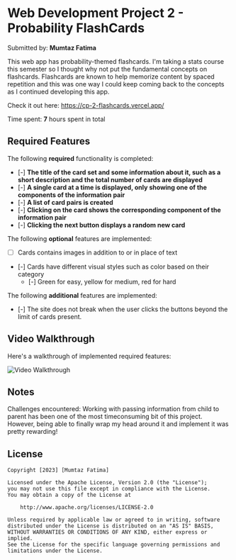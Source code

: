 # Web Development Project 2 - Probability FlashCards

Submitted by: **Mumtaz Fatima**

This web app has probability-themed flashcards. I'm taking a stats course this semester so I thought why not put the fundamental concepts on flashcards. Flashcards are known to help memorize content by spaced repetition and this was one way I could keep coming back to the concepts as I continued developing this app.

Check it out here: https://cp-2-flashcards.vercel.app/

Time spent: **7** hours spent in total

## Required Features

The following **required** functionality is completed:

- [-] **The title of the card set and some information about it, such as a short description and the total number of cards are displayed**
- [-] **A single card at a time is displayed, only showing one of the components of the information pair**
- [-] **A list of card pairs is created**
- [-] **Clicking on the card shows the corresponding component of the information pair**
- [-] **Clicking the next button displays a random new card**

The following **optional** features are implemented:

- [ ] Cards contains images in addition to or in place of text
- [-] Cards have different visual styles such as color based on their category
  - [-] Green for easy, yellow for medium, red for hard

The following **additional** features are implemented:

* [-] The site does not break when the user clicks the buttons beyond the limit of cards present.

## Video Walkthrough

Here's a walkthrough of implemented required features:

<img src='src/assets/images/walkthrough.gif' title='Video Walkthrough' width='' alt='Video Walkthrough' />


## Notes

Challenges encountered: Working with passing information from child to parent has been one of the most timeconsuming bit of this project. However, being able to finally wrap my head around it and implement it was pretty rewarding! 

## License

    Copyright [2023] [Mumtaz Fatima]

    Licensed under the Apache License, Version 2.0 (the "License");
    you may not use this file except in compliance with the License.
    You may obtain a copy of the License at

        http://www.apache.org/licenses/LICENSE-2.0

    Unless required by applicable law or agreed to in writing, software
    distributed under the License is distributed on an "AS IS" BASIS,
    WITHOUT WARRANTIES OR CONDITIONS OF ANY KIND, either express or implied.
    See the License for the specific language governing permissions and
    limitations under the License.

